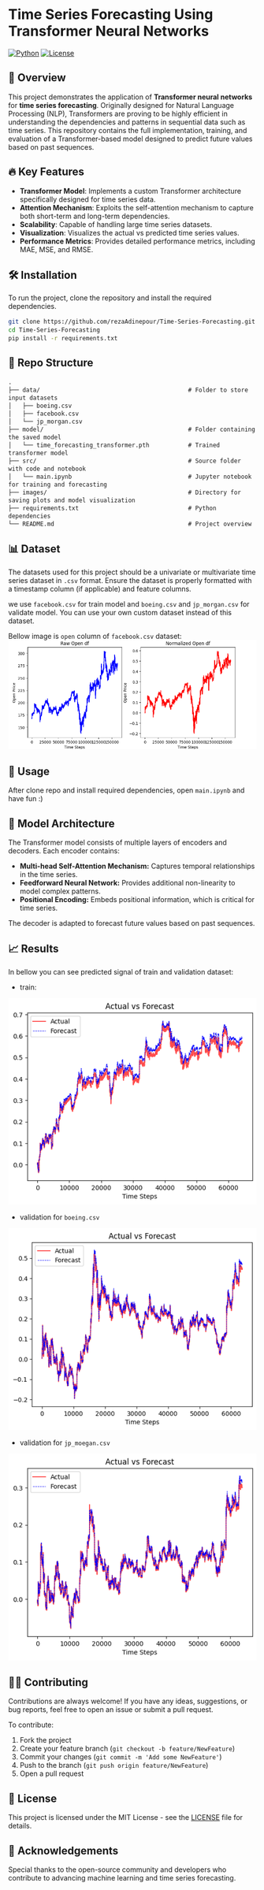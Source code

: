 # Time Series Forecasting Using Transformer Neural Networks

[![Python](https://img.shields.io/badge/Python-3.8%2B-blue)](https://www.python.org/)
[![License](https://img.shields.io/github/license/rezaAdinepour/Time-Series-Forecasting)](LICENSE)


## 📜 Overview

This project demonstrates the application of **Transformer neural networks** for **time series forecasting**. Originally designed for Natural Language Processing (NLP), Transformers are proving to be highly efficient in understanding the dependencies and patterns in sequential data such as time series. This repository contains the full implementation, training, and evaluation of a Transformer-based model designed to predict future values based on past sequences.

## 🔥 Key Features

- **Transformer Model**: Implements a custom Transformer architecture specifically designed for time series data.
- **Attention Mechanism**: Exploits the self-attention mechanism to capture both short-term and long-term dependencies.
- **Scalability**: Capable of handling large time series datasets.
- **Visualization**: Visualizes the actual vs predicted time series values.
- **Performance Metrics**: Provides detailed performance metrics, including MAE, MSE, and RMSE.

## 🛠️ Installation

To run the project, clone the repository and install the required dependencies.

```bash
git clone https://github.com/rezaAdinepour/Time-Series-Forecasting.git
cd Time-Series-Forecasting
pip install -r requirements.txt
```



## 📂 Repo Structure

```plaintext
.
├── data/                                          # Folder to store input datasets
│   ├── boeing.csv                                 
│   ├── facebook.csv                               
│   └── jp_morgan.csv                              
├── model/                                         # Folder containing the saved model
│   └── time_forecasting_transformer.pth           # Trained transformer model
├── src/                                           # Source folder with code and notebook
│   └── main.ipynb                                 # Jupyter notebook for training and forecasting
├── images/                                        # Directory for saving plots and model visualization
├── requirements.txt                               # Python dependencies
└── README.md                                      # Project overview
```


## 📊 Dataset

The datasets used for this project should be a univariate or multivariate time series dataset in `.csv` format. Ensure the dataset is properly formatted with a timestamp column (if applicable) and feature columns.

we use `facebook.csv` for train model and `boeing.csv` and `jp_morgan.csv` for validate model. You can use your own custom dataset instead of this dataset.

Bellow image is `open` column of `facebook.csv` dataset:
![input_image](images/input_data.png)




## 🚀 Usage

After clone repo and install required dependencies, open `main.ipynb` and have fun :)



## 🧠 Model Architecture

The Transformer model consists of multiple layers of encoders and decoders. Each encoder contains:

* **Multi-head Self-Attention Mechanism:** Captures temporal relationships in the time series.
* **Feedforward Neural Network:** Provides additional non-linearity to model complex patterns.
* **Positional Encoding:** Embeds positional information, which is critical for time series.

The decoder is adapted to forecast future values based on past sequences.




## 📈 Results
In bellow you can see predicted signal of train and validation dataset:

* train:

![train_result](images/train_result.png)


* validation for `boeing.csv`

![train_result](images/validation_result.png)


* validation for `jp_moegan.csv`

![train_result](images/validation_result2.png)




## 👨‍💻 Contributing

Contributions are always welcome! If you have any ideas, suggestions, or bug reports, feel free to open an issue or submit a pull request.

To contribute:

1. Fork the project
2. Create your feature branch (`git checkout -b feature/NewFeature`)
3. Commit your changes (`git commit -m 'Add some NewFeature'`)
4. Push to the branch (`git push origin feature/NewFeature`)
5. Open a pull request



## 📝 License

This project is licensed under the MIT License - see the [LICENSE](LICENSE) file for details.


## 🙌 Acknowledgements

Special thanks to the open-source community and developers who contribute to advancing machine learning and time series forecasting.
